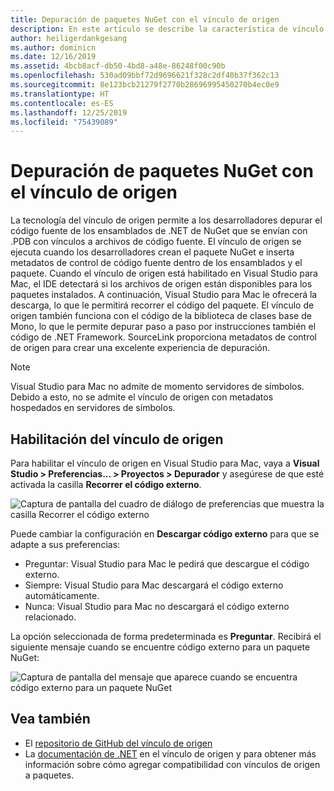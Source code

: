 ```yaml
---
title: Depuración de paquetes NuGet con el vínculo de origen
description: En este artículo se describe la característica de vínculo de origen en Visual Studio para Mac
author: heiligerdankgesang
ms.author: dominicn
ms.date: 12/16/2019
ms.assetid: 4bcb8acf-db50-4bd8-a48e-86248f00c90b
ms.openlocfilehash: 530ad09bbf72d9696621f328c2df40b37f362c13
ms.sourcegitcommit: 8e123bcb21279f2770b28696995450270b4ec0e9
ms.translationtype: HT
ms.contentlocale: es-ES
ms.lasthandoff: 12/25/2019
ms.locfileid: "75439089"
---
```

# <a name="debugging-into-nuget-packages-with-source-link"></a>Depuración de paquetes NuGet con el vínculo de origen

La tecnología del vínculo de origen permite a los desarrolladores depurar el código fuente de los ensamblados de .NET de NuGet que se envían con .PDB con vínculos a archivos de código fuente. El vínculo de origen se ejecuta cuando los desarrolladores crean el paquete NuGet e inserta metadatos de control de código fuente dentro de los ensamblados y el paquete. Cuando el vínculo de origen está habilitado en Visual Studio para Mac, el IDE detectará si los archivos de origen están disponibles para los paquetes instalados. A continuación, Visual Studio para Mac le ofrecerá la descarga, lo que le permitirá recorrer el código del paquete. El vínculo de origen también funciona con el código de la biblioteca de clases base de Mono, lo que le permite depurar paso a paso por instrucciones también el código de .NET Framework. SourceLink proporciona metadatos de control de origen para crear una excelente experiencia de depuración.

> [!NOTE]
> Visual Studio para Mac no admite de momento servidores de símbolos. Debido a esto, no se admite el vínculo de origen con metadatos hospedados en servidores de símbolos.

## <a name="enable-source-link"></a>Habilitación del vínculo de origen

Para habilitar el vínculo de origen en Visual Studio para Mac, vaya a **Visual Studio > Preferencias... > Proyectos > Depurador** y asegúrese de que esté activada la casilla **Recorrer el código externo**.

![Captura de pantalla del cuadro de diálogo de preferencias que muestra la casilla Recorrer el código externo](media/source-link1.png)

Puede cambiar la configuración en **Descargar código externo** para que se adapte a sus preferencias:
* Preguntar: Visual Studio para Mac le pedirá que descargue el código externo.
* Siempre: Visual Studio para Mac descargará el código externo automáticamente.
* Nunca: Visual Studio para Mac no descargará el código externo relacionado.

La opción seleccionada de forma predeterminada es **Preguntar**. Recibirá el siguiente mensaje cuando se encuentre código externo para un paquete NuGet:

![Captura de pantalla del mensaje que aparece cuando se encuentra código externo para un paquete NuGet](media/source-link2.png)


## <a name="see-also"></a>Vea también

- El [repositorio de GitHub del vínculo de origen](https://github.com/dotnet/sourcelink/blob/master/README.md)
- La [documentación de .NET](https://docs.microsoft.com/dotnet/standard/library-guidance/sourcelink) en el vínculo de origen y para obtener más información sobre cómo agregar compatibilidad con vínculos de origen a paquetes.
